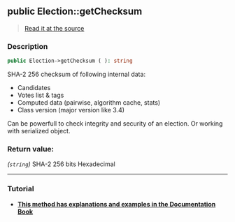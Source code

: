 ## public Election::getChecksum

> [Read it at the source](https://github.com/julien-boudry/Condorcet/blob/master/src/Election.php#L210)

### Description    

```php
public Election->getChecksum ( ): string
```

SHA-2 256 checksum of following internal data:
* Candidates
* Votes list & tags
* Computed data (pairwise, algorithm cache, stats)
* Class version (major version like 3.4)

Can be powerfull to check integrity and security of an election. Or working with serialized object.
    

### Return value:   

*(`string`)* SHA-2 256 bits Hexadecimal


---------------------------------------

### Tutorial

* **[This method has explanations and examples in the Documentation Book](https://www.condorcet.io#/3.AsPhpLibrary/7.GoFurther/CryptographicChecksum)**    
